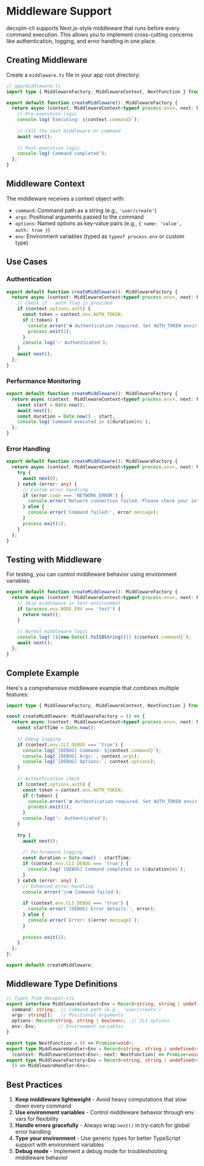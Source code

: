 # Middleware Support

decopin-cli supports Next.js-style middleware that runs before every command execution. This allows you to implement cross-cutting concerns like authentication, logging, and error handling in one place.

## Creating Middleware

Create a `middleware.ts` file in your app root directory:

```typescript
// app/middleware.ts
import type { MiddlewareFactory, MiddlewareContext, NextFunction } from '../dist/types/middleware.js';

export default function createMiddleware(): MiddlewareFactory {
  return async (context: MiddlewareContext<typeof process.env>, next: NextFunction) => {
    // Pre-execution logic
    console.log(`Executing: ${context.command}`);
    
    // Call the next middleware or command
    await next();
    
    // Post-execution logic
    console.log('Command completed');
  };
}
```

## Middleware Context

The middleware receives a context object with:

- `command`: Command path as a string (e.g., `'user/create'`)
- `args`: Positional arguments passed to the command
- `options`: Named options as key-value pairs (e.g., `{ name: 'value', auth: true }`)
- `env`: Environment variables (typed as `typeof process.env` or custom type)

## Use Cases

### Authentication

```typescript
export default function createMiddleware(): MiddlewareFactory {
  return async (context: MiddlewareContext<typeof process.env>, next: NextFunction) => {
    // Check if --auth flag is provided
    if (context.options.auth) {
      const token = context.env.AUTH_TOKEN;
      if (!token) {
        console.error('❌ Authentication required. Set AUTH_TOKEN environment variable.');
        process.exit(1);
      }
      console.log('✅ Authenticated');
    }
    await next();
  };
}
```

### Performance Monitoring

```typescript
export default function createMiddleware(): MiddlewareFactory {
  return async (context: MiddlewareContext<typeof process.env>, next: NextFunction) => {
    const start = Date.now();
    await next();
    const duration = Date.now() - start;
    console.log(`Command executed in ${duration}ms`);
  };
}
```

### Error Handling

```typescript
export default function createMiddleware(): MiddlewareFactory {
  return async (context: MiddlewareContext<typeof process.env>, next: NextFunction) => {
    try {
      await next();
    } catch (error: any) {
      // Custom error handling
      if (error.code === 'NETWORK_ERROR') {
        console.error('Network connection failed. Please check your internet.');
      } else {
        console.error('Command failed:', error.message);
      }
      process.exit(1);
    }
  };
}
```

## Testing with Middleware

For testing, you can control middleware behavior using environment variables:

```typescript
export default function createMiddleware(): MiddlewareFactory {
  return async (context: MiddlewareContext<typeof process.env>, next: NextFunction) => {
    // Skip middleware in test environment
    if (process.env.NODE_ENV === 'test') {
      return next();
    }
    
    // Normal middleware logic
    console.log(`[${new Date().toISOString()}] ${context.command}`);
    await next();
  };
}
```

## Complete Example

Here's a comprehensive middleware example that combines multiple features:

```typescript
import type { MiddlewareFactory, MiddlewareContext, NextFunction } from '../dist/types/middleware.js';

const createMiddleware: MiddlewareFactory = () => {
  return async (context: MiddlewareContext<typeof process.env>, next: NextFunction) => {
    const startTime = Date.now();
    
    // Debug logging
    if (context.env.CLI_DEBUG === 'true') {
      console.log(`[DEBUG] Command: ${context.command}`);
      console.log(`[DEBUG] Args:`, context.args);
      console.log(`[DEBUG] Options:`, context.options);
    }
    
    // Authentication check
    if (context.options.auth) {
      const token = context.env.AUTH_TOKEN;
      if (!token) {
        console.error('❌ Authentication required. Set AUTH_TOKEN environment variable.');
        process.exit(1);
      }
      console.log('✅ Authenticated');
    }
    
    try {
      await next();
      
      // Performance logging
      const duration = Date.now() - startTime;
      if (context.env.CLI_DEBUG === 'true') {
        console.log(`[DEBUG] Command completed in ${duration}ms`);
      }
    } catch (error: any) {
      // Enhanced error handling
      console.error('\n❌ Command failed');
      
      if (context.env.CLI_DEBUG === 'true') {
        console.error('[DEBUG] Error details:', error);
      } else {
        console.error(`Error: ${error.message}`);
      }
      
      process.exit(1);
    }
  };
};

export default createMiddleware;
```

## Middleware Type Definitions

```typescript
// Types from decopin-cli
export interface MiddlewareContext<Env = Record<string, string | undefined>> {
  command: string;  // Command path (e.g., 'user/create')
  args: string[];   // Positional arguments
  options: Record<string, string | boolean>;  // CLI options
  env: Env;        // Environment variables
}

export type NextFunction = () => Promise<void>;
export type MiddlewareHandler<Env = Record<string, string | undefined>> = 
  (context: MiddlewareContext<Env>, next: NextFunction) => Promise<void>;
export type MiddlewareFactory<Env = Record<string, string | undefined>> = 
  () => MiddlewareHandler<Env>;
```

## Best Practices

1. **Keep middleware lightweight** - Avoid heavy computations that slow down every command
2. **Use environment variables** - Control middleware behavior through env vars for flexibility
3. **Handle errors gracefully** - Always wrap `next()` in try-catch for global error handling
4. **Type your environment** - Use generic types for better TypeScript support with environment variables
5. **Debug mode** - Implement a debug mode for troubleshooting middleware behavior